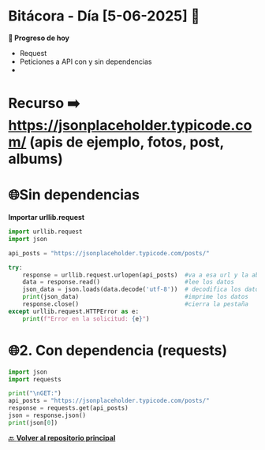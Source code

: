 ﻿# Bitácora - Día [5-06-2025] 🚀


**📌 Progreso de hoy**

- Request
- Peticiones a API con y sin dependencias
- 

# Recurso ➡️ https://jsonplaceholder.typicode.com/ (apis de ejemplo, fotos, post, albums)

# 🌐Sin dependencias
**Importar urllib.request**
```python
import urllib.request
import json

api_posts = "https://jsonplaceholder.typicode.com/posts/"

try:
    response = urllib.request.urlopen(api_posts)  #va a esa url y la abre
    data = response.read()                        #lee los datos
    json_data = json.loads(data.decode('utf-8'))  # decodifica los datos del json
    print(json_data)                              #imprime los datos
    response.close()                              #cierra la pestaña
except urllib.request.HTTPError as e:
    print(f"Error en la solicitud: {e}")
```

# 🌐2. Con dependencia (requests)

```python
import json
import requests

print("\nGET:")
api_posts = "https://jsonplaceholder.typicode.com/posts/"
response = requests.get(api_posts)
json = response.json()
print(json[0])
```


[🔙 **Volver al repositorio principal**](https://github.com/Motorbuzzard880/Python-learning-journal)  
